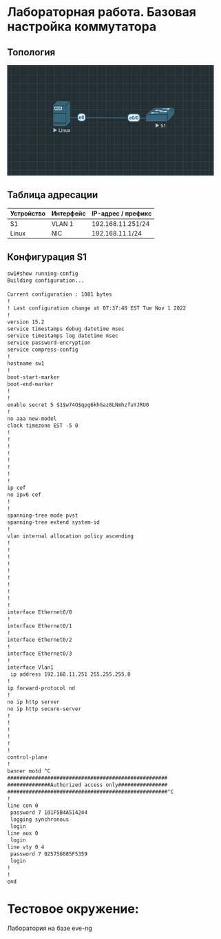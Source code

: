 # Лабораторная работа. Базовая настройка коммутатора 
## Топология
![](https://github.com/egoruzmukhametov/otus-eduaction/blob/main/lesson2/topology.png)
## Таблица адресации

  Устройство  |   Интерфейс   | IP-адрес / префикс
------------- | ------------- | -------------
S1            | VLAN 1        | 192.168.11.251/24
Linux         | NIC           | 192.168.11.1/24

## Конфигурация S1

    sw1#show running-config 
    Building configuration...    

    Current configuration : 1081 bytes
    !
    ! Last configuration change at 07:37:48 EST Tue Nov 1 2022
    !
    version 15.2
    service timestamps debug datetime msec
    service timestamps log datetime msec
    service password-encryption
    service compress-config
    !
    hostname sw1
    !
    boot-start-marker
    boot-end-marker
    !
    !
    enable secret 5 $1$w74O$qpg6khGaz8LNmhzfuYJRU0
    !
    no aaa new-model
    clock timezone EST -5 0
    !
    !
    !         
    !         
    !         
    !         
    !         
    !         
    ip cef    
    no ipv6 cef
    !         
    !         
    spanning-tree mode pvst
    spanning-tree extend system-id
    !         
    vlan internal allocation policy ascending
    !         
    !         
    !         
    !         
    !         
    !         
    !
    !         
    !         
    !         
    interface Ethernet0/0
    !         
    interface Ethernet0/1
    !         
    interface Ethernet0/2
    !         
    interface Ethernet0/3
    !         
    interface Vlan1
     ip address 192.168.11.251 255.255.255.0
    !         
    ip forward-protocol nd
    !         
    no ip http server
    no ip http secure-server
    !         
    !         
    !         
    !         
    !         
    !         
    control-plane
    !         
    banner motd ^C
    ####################################################
    ##############Authorized access only################
    ####################################################^C
    !         
    line con 0
     password 7 101F5B4A514244
     logging synchronous
     login    
    line aux 0
     login    
    line vty 0 4
     password 7 025756085F5359
     login    
    !         
    !         
    end       

# Тестовое окружение:
Лаборатория на базе eve-ng
